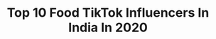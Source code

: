 ---
title: Top 10 Food TikTok Influencers In India In 2020
description: >-
  Find top food TikTok influencers in India in 2020. Most popular hashtags: #happymothersday #tiktokhindi #trending #tiktokdance.
platform: TikTok
profiles:
  - username: "naveenchanti"
    fullname: >-
      Naveen chanti
    location: "India"
    followers: 94932
    engagement: 2443
    commentsToLikes: 0.027906
    id: ck9tvlwjnr8oq0j78rxymgotl
    verified: false
    hashtags: "#foodbanktelangana"
  - username: "kh_raval"
    fullname: >-
      Kh 🐾
    location: "India"
    followers: 171532
    engagement: 1738
    commentsToLikes: 0.050568
    id: ck9fq430xafvs0j78fbv1x7q5
    verified: false
    hashtags: "#rahatindori, #ripirrfankhan, #thanksmaa, #haveuever"
  - username: "karansinghchhabra9"
    fullname: >-
      Karansinghchhabra9
    location: "India"
    followers: 115273
    engagement: 914
    commentsToLikes: 0.037282
    id: cka5zu1hhob140i78wlpmb3v8
    verified: true
    hashtags: "#quarantinejokes, #funnytiktok, #govindafans, #tiktokjokes"
  - username: "kathabanerjee"
    fullname: >-
      Katha Banerjee
    location: "India"
    followers: 288296
    engagement: 1529
    commentsToLikes: 0.029879
    id: ckajl9b50u52o0i785l0hqkn7
    verified: false
    hashtags: "#attitude, #bengalisonglover, #tiktoklover, #trending"
  - username: "paaruttyyyy"
    fullname: >-
      @paarutty0745
    location: "India"
    followers: 5074
    engagement: 2492
    commentsToLikes: 0.028065
    id: ck9flo5r6p3fh0j78my340omp
    verified: false
    hashtags: "#snehakottaramm, #calfmalayalam, #trending, #paruppvada"
  - username: "poojashaggy"
    fullname: >-
      Shagun nagrani 
    location: "India"
    followers: 411611
    engagement: 394
    commentsToLikes: 0.037346
    id: ck81rzqi0oy4d0j78v4v70eom
    verified: true
    hashtags: "#babylove, #babyrecipes, #merimaa, #couplegoals"
  - username: "mukeshmnair1"
    fullname: >-
      👑MRJD/MUKESH NAIR👑
    location: "India"
    followers: 406716
    engagement: 1189
    commentsToLikes: 0.016266
    id: ck9gmfukts5lg0j78okqqb2g0
    verified: false
    hashtags: "#rollsroyce, #beard, #alleppey, #fish"
  - username: "thakur0789"
    fullname: >-
      ThàKúr (ज़हर)
    location: "India"
    followers: 116177
    engagement: 799
    commentsToLikes: 0.027707
    id: ck9dxgam8t6710j789zjny0mn
    verified: false
    hashtags: "#haryanvisong, #batata, #gharbaithoindia, #dhokla"
  - username: "anjuanil010"
    fullname: >-
      Anjana Anil 
    location: "India"
    followers: 123230
    engagement: 948
    commentsToLikes: 0.042234
    id: cka0la6zxq4ug0i78bp6w5pa7
    verified: false
    hashtags: "#tiktokdance, #danceindia, #malayalam, #aajanachle"
  - username: "girlyngluttony"
    fullname: >-
      Girly N Gluttony
    location: "India"
    followers: 209607
    engagement: 564
    commentsToLikes: 0.021838
    id: ck8rodg96gg590j78gdiow5pq
    verified: false
    hashtags: "#tiktokchef, #whatieaday, #maggi, #helomela"
---